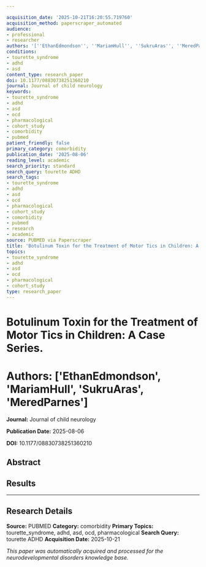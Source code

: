 ```yaml
---

acquisition_date: '2025-10-21T16:20:55.719760'
acquisition_method: paperscraper_automated
audience:
- professional
- researcher
authors: '[''EthanEdmondson'', ''MariamHull'', ''SukruAras'', ''MeredParnes'']'
conditions:
- tourette_syndrome
- adhd
- asd
content_type: research_paper
doi: 10.1177/08830738251360210
journal: Journal of child neurology
keywords:
- tourette_syndrome
- adhd
- asd
- ocd
- pharmacological
- cohort_study
- comorbidity
- pubmed
patient_friendly: false
primary_category: comorbidity
publication_date: '2025-08-06'
reading_level: academic
search_priority: standard
search_query: tourette ADHD
search_tags:
- tourette_syndrome
- adhd
- asd
- ocd
- pharmacological
- cohort_study
- comorbidity
- pubmed
- research
- academic
source: PUBMED via Paperscraper
title: 'Botulinum Toxin for the Treatment of Motor Tics in Children: A Case Series.'
topics:
- tourette_syndrome
- adhd
- asd
- ocd
- pharmacological
- cohort_study
type: research_paper
---
```




# Botulinum Toxin for the Treatment of Motor Tics in Children: A Case Series.

# **Authors:** ['EthanEdmondson', 'MariamHull', 'SukruAras', 'MeredParnes']

**Journal:** Journal of child neurology

**Publication Date:** 2025-08-06

**DOI:** 10.1177/08830738251360210

## Abstract

## Results

---

## Research Details

**Source:** PUBMED
**Category:** comorbidity
**Primary Topics:** tourette_syndrome, adhd, asd, ocd, pharmacological
**Search Query:** tourette ADHD
**Acquisition Date:** 2025-10-21

*This paper was automatically acquired and processed for the neurodevelopmental disorders knowledge base.*
